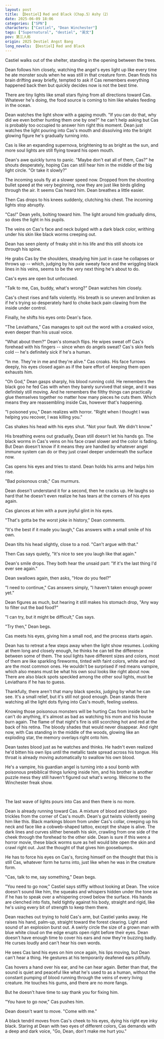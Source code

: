 ```yaml
---
layout: post
title: 【Destiel】Red and Black（Chap.5）Ashy（2）
date: 2025-06-09 18:06
categories: ["SPN"]
characters: ["Castiel", "Dean Winchester"]
tags: ["Supernatural", "destiel", "英文"]
pov: 第三人称
origin: 2025 Destiel Angst Bang
long_novels: 【Destiel】Red and Black
---
```


Castiel walks out of the shelter, standing in the opening between the trees.

Dean follows him closely, watching the angel's eyes light up like every time he ate monster souls when he was still in that creature form. Dean finds his brain drifting away briefly, tempted to ask if Cas remembers everything happened back then but quickly decides now is not the best time.

There are tiny lights like small stars flying from all directions toward Cas. Whatever he's doing, the food source is coming to him like whales feeding in the ocean.

Dean watches the light show with a gaping mouth. "If you can do that, why did we even bother hunting them one by one?" he can't help asking but Cas is probably too occupied to answer him right this moment. Dean just watches the light pouring into Cas's mouth and dissolving into the bright glowing figure he's gradually turning into.

Cas is like an expanding supernova, brightening to as bright as the sun, and more soul lights are still flying toward his open mouth.

Dean's awe quickly turns to panic. "Maybe don't eat all of them, Cas?" he shouts desperately, hoping Cas can still hear him in the middle of the big light circle. "Or take it slowly?"

The incoming souls fly at a slower speed now. Dropped from the shooting bullet speed at the very beginning, now they are just like birds gliding through the air. It seems Cas heard him. Dean breathes a little easier.

Then Cas drops to his knees suddenly, clutching his chest. The incoming lights stop abruptly.

"Cas!" Dean yells, bolting toward him. The light around him gradually dims, so does the light in his pupils.

The veins on Cas's face and neck bulged with a dark black color, writhing under his skin like black worms creeping out.

Dean has seen plenty of freaky shit in his life and this still shoots ice through his spine.

He grabs Cas by the shoulders, steadying him just in case he collapses or throws up -- which, judging by his pale sweaty face and the wriggling black lines in his veins, seems to be the very next thing he's about to do.

Cas's eyes are open but unfocused.

"Talk to me, Cas, buddy, what's wrong?" Dean watches him closely.

Cas's chest rises and falls violently. His breath is so uneven and broken as if he's trying so desperately hard to choke back pain clawing from the inside under control.

Finally, he shifts his eyes onto Dean's face.

"The Leviathans," Cas manages to spit out the word with a croaked voice, even deeper than his usual voice.

"What about them?" Dean's stomach flips. He wipes sweat off Cas's forehead with his fingers -- since when do angels sweat? Cas's skin feels cold -- he's definitely sick if he's a human.

"In me. They're in me and they're alive." Cas croaks. His face furrows deeply, his eyes closed again as if the bare effort of keeping them open exhausts him.

"Oh God," Dean gasps sharply, his blood running cold. He remembers the black goo he fed Cas with when they barely survived that siege, and it was definitely still moving. And he remembers the filthy things can practically glue themselves together no matter how many pieces he cuts them. Which means they are reassembling inside Cas, however that's happening.

"I poisoned you," Dean realizes with horror. "Right when I thought I was helping you recover, I was killing you."

Cas shakes his head with his eyes shut. "Not your fault. We didn't know."

His breathing evens out gradually, Dean still doesn't let his hands go. The black worms in Cas's veins on his face crawl slower and the color is fading. But Dean doesn't know if it means they are handled by whatever angel immune system can do or they just crawl deeper underneath the surface now.

Cas opens his eyes and tries to stand. Dean holds his arms and helps him rise.

"Bad poisonous crab," Cas murmurs.

Dean doesn't understand it for a second, then he cracks up. He laughs so hard that he doesn't even realize he has tears at the corners of his eyes again.

Cas glances at him with a pure joyful glint in his eyes.

"That's gotta be the worst joke in history," Dean comments.

"It's the best if it made you laugh," Cas answers with a small smile of his own.

Dean tilts his head slightly, close to a nod. "Can't argue with that."

Then Cas says quietly, "It's nice to see you laugh like that again."

Dean's smile drops. They both hear the unsaid part: "If it's the last thing I'd ever see again."

Dean swallows again, then asks, "How do you feel?"

"I need to continue," Cas answers simply, "I haven't taken enough power yet."

Dean figures as much, but hearing it still makes his stomach drop, "Any way to filter out the bad food?"

"I can try, but it might be difficult," Cas says.

"Try then," Dean begs.

Cas meets his eyes, giving him a small nod, and the process starts again.

Dean has to retreat a few steps away when the light show resumes. Looking at them long and closely enough, he thinks he can tell the difference between some of them. The soul lights have different sizes and colors, most of them are like sparkling fireworms, tinted with faint colors, white and red are the most common ones. He wouldn't be surprised if red means vampire, which also means must be what his own soul looks like right about now. There are also black spots speckled among the other soul lights, must be Leviathans if he has to guess.

Thankfully, there aren't that many black specks, judging by what he can see. It's a small relief, but it's still not good enough. Dean stands there watching all the light dots flying into Cas's mouth, feeling useless.

Knowing those poisonous monsters will be hurting Cas from inside but he can't do anything, it's almost as bad as watching his mom and his house burn again. The flame of that night's fire is still scorching hot and red at the back of his retina. The bloody shades that would never disappear. And right now, with Cas standing in the middle of the woods, glowing like an exploding star, the memory overlays right onto him.

Dean tastes blood just as he watches and thinks. He hadn't even realized he'd bitten his own lips until the metallic taste spread across his tongue. His throat is already moving automatically to swallow his own blood.

He's a vampire, his guardian angel is turning into a soul bomb with poisonous prebiblical things lurking inside him, and his brother is another puzzle mess they still haven't figured out what's wrong. Welcome to the Winchester freak show.

<br>

The last wave of lights pours into Cas and then there is no more.

Dean is already running toward Cas. A mixture of blood and black goo trickles from the corner of Cas's mouth. Dean's gut twists violently seeing him like this. Black markings bloom from under Cas's collar, creeping up his neck and face like a cobweb-shaped tattoo, except the shape is alive. The dark lines and curves slither beneath his skin, crawling from one side of the cheek through the forehead to the other side. Dean is sure if this were a horror movie, these black worms sure as hell would bite open the skin and crawl right out. Just the thought of that gives him goosebumps.

He has to force his eyes on Cas's, forcing himself on the thought that this is still Cas, whatever form he turns into, just like when he was in the creature form.

"Cas, talk to me, say something," Dean begs.

"You need to go now," Castiel says stiffly without looking at Dean. The voice doesn't sound like him, the squeaks and whispers hidden under the tone as if he has to speak over a whispering crowd below the surface. His hands are clenched into fists, held tightly against his body, straight and rigid, like he's using every bit of strength to keep them there.

Dean reaches out trying to hold Cas's arm, but Castiel yanks away. He raises his hand, palm-up, straight toward the forest clearing. Light and sound of an explosion burst out. A swirly circle the size of a grown man with blue white cloud on the edge erupts open right before their eyes. Dean doesn't have enough time to cover his ears and now they're buzzing badly. He curses loudly and can't hear his own words.

He sees Cas land his eyes on him once again, his lips moving, but Dean can't hear a thing. He gestures at his temporarily deafened ears pitifully.

Cas hovers a hand over his ear, and he can hear again. Better than that, the sound is quiet and peaceful like what he's used to as a human, without the constant pumping of blood running through the veins of every living creature. He touches his gums, and there are no more fangs.

But he doesn't have time to say thank you for fixing him.

"You have to go now," Cas pushes him.

Dean doesn't want to move. "Come with me."

A black tendril moves from Cas's cheek to his eyes, dying his right eye inky black. Staring at Dean with two eyes of different colors, Cas demands with a deep and dark voice, "Go, Dean, don't make me hurt you."
